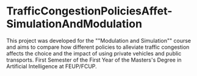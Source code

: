 # TrafficCongestionPoliciesAffet-SimulationAndModulation
This project was developed for the ""Modulation and Simulation"" course and aims to compare how different policies to alleviate traffic congestion affects the choice and the impact of using private vehicles and public transports. First Semester of the First Year of the Masters's Degree in Artificial Intelligence at FEUP/FCUP.
